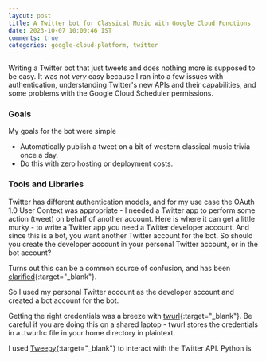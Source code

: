 ```yaml
---           
layout: post
title: A Twitter bot for Classical Music with Google Cloud Functions
date: 2023-10-07 10:00:46 IST
comments: true
categories: google-cloud-platform, twitter
---
```


Writing a Twitter bot that just tweets and does nothing more is supposed to be easy. It was not _very_ easy because I ran into a few issues with
authentication, understanding Twitter's new APIs and their capabilities, and some problems with the Google Cloud Scheduler permissions.

### Goals
My goals for the bot were simple
- Automatically publish a tweet on a bit of western classical music trivia once a day.
- Do this with zero hosting or deployment costs.

### Tools and Libraries
Twitter has different authentication models, and for my use case the OAuth 1.0 User Context was appropriate - I needed a Twitter app to perform some action (tweet) on behalf of 
another account. Here is where it can get a little murky - to write a Twitter app you need a Twitter developer account. And since this is a bot, you want another Twitter
account for the bot. So should you create the developer account in your personal Twitter account, or in the bot account?

Turns out this can be a common source of confusion, and has been [clarified](https://twittercommunity.com/t/multiple-bot-accounts/128332/2){:target="_blank"}.

So I used my personal Twitter account as the developer account and created a bot account for the bot. 

Getting the right credentials was a breeze with [twurl](https://github.com/twitter/twurl){:target="_blank"}. Be careful if you are doing this on a shared laptop - twurl stores the credentials
in a .twurlrc file in your home directory in plaintext.

I used [Tweepy](https://github.com/tweepy/tweepy/){:target="_blank"} to interact with the Twitter API. Python is the obvious choice for quick, small projects.

The next question was where to deploy, and also fetch/store the data from. A cloud function was the obvious choice - no builds or artifacts to worry about. It's been a while since I
have worked with AWS, so I chose GCP's Google Cloud Functions. This naturally led me to use a GCP datastore. I settled on Firebase as it seemed easy to use for this - I have no prior experience
with Firebase. I stored the data in JSON format for easy editing in Git and pushed it to Firebase.

Curating the initial tweet data (at least for 10 days, one titbit per day) took some time. All the titbits are hand-curated from various freely available sources. There can be a lot of anectodal 
information when it comes to classical music personages, so it's important to make sure that it's verified as much as possible.

I've been pushing new trivia into Firebase almost every day since then, and it will be at least a couple of months
before I cover it for an entire year. After that, I would have to do one of the following things
- Replace the existing trivia with new.
- Replace this with data for OTD - something significant that happened On This Day.
- Decrease the frequency of tweeting and add media and richer tweets.

### Deployment
Deploying the function into GCF was easy. While setting up a Google Cloud Scheduler run I ran into some authentication issues. Turns out that if the Cloud Scheduler API was enabled in the account
before March 19, 2019, the cloud scheduler service account had to be [added manually](https://cloud.google.com/scheduler/docs/http-target-auth#add){:target="_blank"}. That did not work, so I disabled and enabled the API
and things were fine. 

Total monetary cost involved in deploying this: Zero. 

Most of the time taken was in curating and inserting the data - it's an ongoing process.

The source code is on [GitHub](https://github.com/talonx/classicalbot/){:target="_blank"} and the bot is [live on Twitter](https://twitter.com/classicaltrivia){:target="_blank"}.